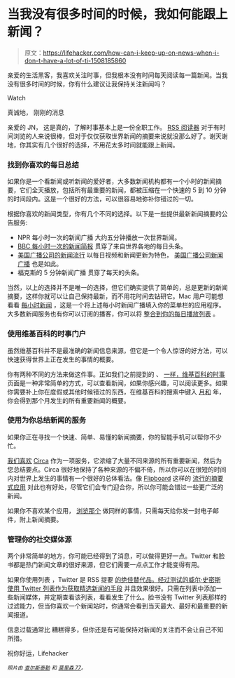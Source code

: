 # 当我没有很多时间的时候，我如何能跟上新闻？

> 原文：<https://lifehacker.com/how-can-i-keep-up-on-news-when-i-don-t-have-a-lot-of-ti-1508185860>

亲爱的生活黑客，我喜欢关注时事，但我根本没有时间每天阅读每一篇新闻。当我没有很多时间的时候，你有什么建议让我保持关注新闻吗？

Watch

真诚地，
刚刚的消息

亲爱的 JN，
这是真的，了解时事基本上是一份全职工作。 [RSS 阅读器](https://lifehacker.com/google-reader-is-shutting-down-here-are-the-best-alter-5990456) 对于有时间浏览的人来说很棒，但对于仅仅获取世界新闻的摘要来说就没那么好了。谢天谢地，你其实有几个很好的选择，不用花太多时间就能跟上新闻。

### 找到你喜欢的每日总结

如果你是一个看新闻或听新闻的爱好者，大多数新闻机构都有一个小时的新闻摘要，它们全天播放，包括所有最重要的新闻，都被压缩在一个快速的 5 到 10 分钟的时间段内。这是一个很好的方法，可以很容易地弥补你错过的一切。

根据你喜欢的新闻类型，你有几个不同的选择。以下是一些提供最新新闻摘要的公告服务:

*   NPR 每小时一次的新闻广播 大约五分钟播放一次世界新闻。
*   [BBC 每小时一次的新闻简报](http://www.bbc.co.uk/news/world-17434527) 贯穿了来自世界各地的每日头条。
*   [美国广播公司的新闻流行](http://abcnews.go.com/US/video/hourly-news-pop-7420406) 以每日视频和新闻更新为特色， [美国广播公司新闻广播](http://abcnewsradioonline.com/) 也是如此。
*   福克斯的 5 分钟新闻广播 贯穿了每天的头条。

当然，以上的选择并不是唯一的选择，但它们确实提供了简单的，总是更新的新闻摘要，这样你就可以让自己保持最新，而不用花时间去钻研它。Mac 用户可能想看看 [每小时新闻](http://hourlynewsapp.com/) ，这是一个将上述每小时新闻广播填入你的菜单栏的应用程序。大多数新闻服务也有你可以订阅的播客，你可以将 [整合到你的每日播放列表](https://lifehacker.com/turn-your-podcasts-into-a-customized-radio-station-5946418) 。

### 使用维基百科的时事门户

虽然维基百科并不是最准确的新闻信息来源，但它是一个令人惊讶的好方法，可以快速获得世界上正在发生的事情的概要。

你有两种不同的方法来做这件事。正如我们之前提到的 、 [一样，维基百科的时事](https://en.wikipedia.org/wiki/Portal:Current_events) 页面是一种非常简单的方式，可以查看新闻，如果你感兴趣，可以阅读更多。如果你需要补上你在度假或其他时候错过的东西，在维基百科的搜索中键入 [月和](http://en.wikipedia.org/wiki/January_2014) 年，你会得到那个月发生的所有重要新闻的概要。

### 使用为你总结新闻的服务

如果你正在寻找一个快速、简单、易懂的新闻摘要，你的智能手机可以帮你不少忙。

[我们喜欢](https://lifehacker.com/circa-news-dishes-out-bite-sized-news-bits-to-keep-you-1462978418) [Circa](http://cir.ca/) 作为一项服务，它浓缩了大量不同来源的所有重要新闻，然后为您总结要点。Circa 很好地保持了各种来源的不偏不倚，所以你可以在很短的时间内对世界上发生的事情有一个很好的总体看法。像 [Flipboard](https://flipboard.com/) 这样的 [流行的摘要式应用](http://lifehacker.com/lifehacker-faceoff-the-best-digital-digests-for-ipad-a-5866449) 对此也有好处，尽管它们会专门迎合你，所以你可能会错过一些更广泛的新闻。

如果你不喜欢某个应用， [浏览那个](http://skimthat.com/) 做同样的事情，只需每天给你发一封电子邮件，附上新闻摘要。

### 管理你的社交媒体源

两个非常简单的地方，你可能已经得到了消息，可以做得更好一点。Twitter 和脸书都是热门新闻文章的很好来源，但它们需要一点点工作才能变得有用。

如果你使用列表 ，Twitter 是 RSS 提要 [的绝佳替代品。经过测试的威尔·史密斯](https://support.twitter.com/articles/76460-using-twitter-lists) [使用 Twitter 列表作为获取精选新闻的手段](http://www.tested.com/tech/web/454107-how-and-why-i-replaced-rss-twitter-lists/) 并且效果很好。只需在列表中添加一些新闻媒体，并定期查看该列表，看看发生了什么。脸书没有 Twitter 列表那样的过滤能力，但当你喜欢一个新闻站时，你通常会看到当天最大、最好和最重要的新闻报道。

信息过载通常比 糟糕得多，但你还是有可能保持对新闻的关注而不会让自己不知所措。

祝你好运，Lifehacker

*<small>照片由</small>* [*<small>查尔斯泰勒</small>*](http://www.shutterstock.com/pic.mhtml?id=143259748&src=id) *<small>和</small>* [*<small>莫里森 77</small>*](http://www.shutterstock.com/pic.mhtml?id=140648707&src=id)*<small>。</small>*